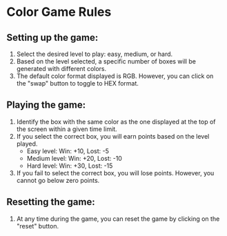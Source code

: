# Color Game Rules

## Setting up the game:

1. Select the desired level to play: easy, medium, or hard.
2. Based on the level selected, a specific number of boxes will be generated with different colors.
3. The default color format displayed is RGB. However, you can click on the "swap" button to toggle to HEX format.

## Playing the game:

1. Identify the box with the same color as the one displayed at the top of the screen within a given time limit.
2. If you select the correct box, you will earn points based on the level played.
   - Easy level: Win: +10, Lost: -5
   - Medium level: Win: +20, Lost: -10
   - Hard level: Win: +30, Lost: -15
3. If you fail to select the correct box, you will lose points. However, you cannot go below zero points.

## Resetting the game:

1. At any time during the game, you can reset the game by clicking on the "reset" button.
